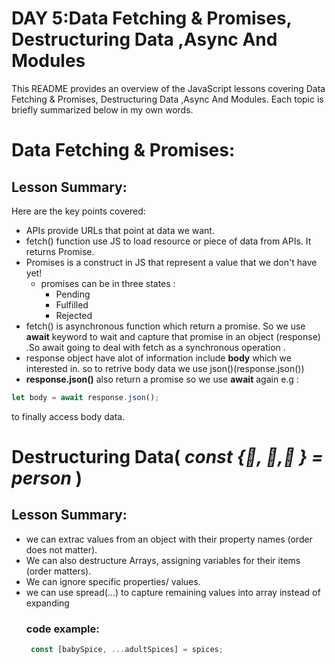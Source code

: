 # DAY 5:Data Fetching & Promises, Destructuring Data ,Async And Modules
This README provides an overview of the JavaScript lessons covering Data Fetching & Promises, Destructuring Data ,Async And Modules. Each topic is briefly summarized below in my own words.

# Data Fetching & Promises:
## Lesson Summary:
Here are the key points covered:
* APIs provide URLs that point at data we want.
* fetch() function use JS to load resource or piece of  data from APIs. It returns Promise.
* Promises is a construct in JS that represent a value that we don't have yet!
  * promises can be in three states :
     * Pending 
     * Fulfilled
     * Rejected
* fetch() is asynchronous function which return a promise. So we use **await** keyword to wait and capture that promise in an object (response) .So await going to deal with fetch as a synchronous operation .
* response object have alot of information include **body** which we interested in. so to retrive body data we use json()(response.json())
* **response.json()** also return a promise so we use **await** again e.g :
  
```javascript
let body = await response.json();
```
to finally access body data.
# Destructuring Data( _const {👤, 🎂,📍 } = person_ )

## Lesson Summary:
* we can extrac values from an object with their property names (order does not matter).
* We can also destructure Arrays, assigning variables for their items (order matters).
* We can ignore specific properties/ values.
* we can use spread(...) to capture remaining values into array instead of expanding
  ### code example:
  ```javascript
   const [babySpice, ...adultSpices] = spices;
  ```


